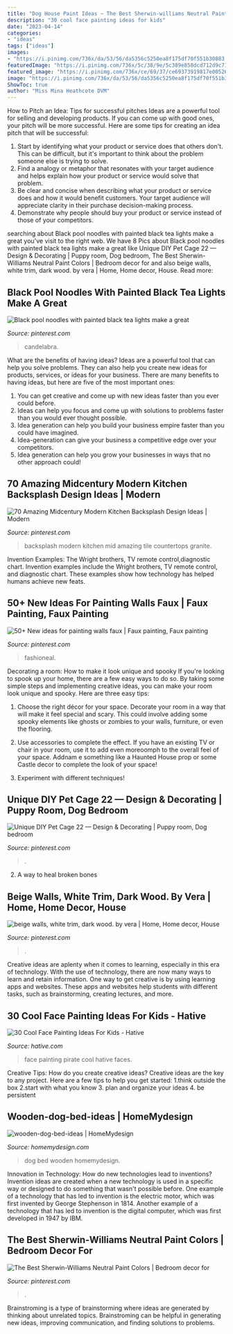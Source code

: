 ```yaml
---
title: "Dog House Paint Ideas ~ The Best Sherwin-williams Neutral Paint Colors"
description: "30 cool face painting ideas for kids"
date: "2023-04-14"
categories:
- "ideas"
tags: ["ideas"]
images:
- "https://i.pinimg.com/736x/da/53/56/da5356c5250ea8f175df70f551b30883.jpg"
featuredImage: "https://i.pinimg.com/736x/5c/38/9e/5c389e858dcd712d9c7169cb32c78f44.jpg"
featured_image: "https://i.pinimg.com/736x/ce/69/37/ce69373919817e005262b6b20adab2f2.jpg"
image: "https://i.pinimg.com/736x/da/53/56/da5356c5250ea8f175df70f551b30883.jpg"
ShowToc: true
author: "Miss Mina Heathcote DVM"
---
```



How to Pitch an Idea: Tips for successful pitches
Ideas are a powerful tool for selling and developing products. If you can come up with good ones, your pitch will be more successful. Here are some tips for creating an idea pitch that will be successful:
1. Start by identifying what your product or service does that others don't. This can be difficult, but it's important to think about the problem someone else is trying to solve.
2. Find a analogy or metaphor that resonates with your target audience and helps explain how your product or service would solve that problem.
3. Be clear and concise when describing what your product or service does and how it would benefit customers. Your target audience will appreciate clarity in their purchase decision-making process.
4. Demonstrate why people should buy your product or service instead of those of your competitors.

	

		
searching about Black pool noodles with painted black tea lights make a great you've visit to the right web. We have 8 Pics about Black pool noodles with painted black tea lights make a great like Unique DIY Pet Cage 22 — Design &amp; Decorating | Puppy room, Dog bedroom, The Best Sherwin-Williams Neutral Paint Colors | Bedroom decor for and also beige walls, white trim, dark wood. by vera | Home, Home decor, House. Read more:
		
    
## Black Pool Noodles With Painted Black Tea Lights Make A Great

<img loading=lazy src="https://i.pinimg.com/736x/a3/bc/69/a3bc6962253dcf49d3c3c47b0ac3fa05.jpg" onerror="this.onerror=null;this.src='https://tse1.mm.bing.net/th?id=OIP.4vaF2Cgg_Woq0AbuuD2IMAHaL9&amp;pid=15.1';" alt="Black pool noodles with painted black tea lights make a great">

_Source: pinterest.com_

>candelabra. 

	

What are the benefits of having ideas?
Ideas are a powerful tool that can help you solve problems. They can also help you create new ideas for products, services, or ideas for your business. There are many benefits to having ideas, but here are five of the most important ones: 
1. You can get creative and come up with new ideas faster than you ever could before. 
2. Ideas can help you focus and come up with solutions to problems faster than you would ever thought possible. 
3. Idea generation can help you build your business empire faster than you could have imagined. 
4. Idea-generation can give your business a competitive edge over your competitors.
5. Idea generation can help you grow your businesses in ways that no other approach could!

    
## 70 Amazing Midcentury Modern Kitchen Backsplash Design Ideas | Modern

<img loading=lazy src="https://i.pinimg.com/736x/da/5e/2a/da5e2aff9ad46daabdbeab1c539ffacf.jpg" onerror="this.onerror=null;this.src='https://tse3.mm.bing.net/th?id=OIP.00jziI6bjaBRVPNObBOKlQHaLH&amp;pid=15.1';" alt="70 Amazing Midcentury Modern Kitchen Backsplash Design Ideas | Modern">

_Source: pinterest.com_

>backsplash modern kitchen mid amazing tile countertops granite. 

	

Invention Examples: The Wright brothers, TV remote control,diagnostic chart.
Invention examples include the Wright brothers, TV remote control, and diagnostic chart. These examples show how technology has helped humans achieve new feats.

    
## 50+ New Ideas For Painting Walls Faux | Faux Painting, Faux Painting

<img loading=lazy src="https://i.pinimg.com/736x/ce/69/37/ce69373919817e005262b6b20adab2f2.jpg" onerror="this.onerror=null;this.src='https://tse1.mm.bing.net/th?id=OIP.uycFBRdCAsxEONWLdiHTIAAAAA&amp;pid=15.1';" alt="50+ New ideas for painting walls faux | Faux painting, Faux painting">

_Source: pinterest.com_

>fashioneal. 

	

Decorating a room: How to make it look unique and spooky
If you're looking to spook up your home, there are a few easy ways to do so. By taking some simple steps and implementing creative ideas, you can make your room look unique and spooky. Here are three easy tips:
1. Choose the right décor for your space. Decorate your room in a way that will make it feel special and scary. This could involve adding some spooky elements like ghosts or zombies to your walls, furniture, or even the flooring.

2. Use accessories to complete the effect. If you have an existing TV or chair in your room, use it to add even moreoomph to the overall feel of your space. Addnam e something like a Haunted House prop or some Castle decor to complete the look of your space!

3. Experiment with different techniques!

    
## Unique DIY Pet Cage 22 — Design &amp; Decorating | Puppy Room, Dog Bedroom

<img loading=lazy src="https://i.pinimg.com/736x/5c/38/9e/5c389e858dcd712d9c7169cb32c78f44.jpg" onerror="this.onerror=null;this.src='https://tse3.mm.bing.net/th?id=OIP.4AN0FBWxhJqSTm1tpaaKRQHaJ3&amp;pid=15.1';" alt="Unique DIY Pet Cage 22 — Design &amp; Decorating | Puppy room, Dog bedroom">

_Source: pinterest.com_

>. 

	

2. A way to heal broken bones 

    
## Beige Walls, White Trim, Dark Wood. By Vera | Home, Home Decor, House

<img loading=lazy src="https://i.pinimg.com/736x/a4/31/9f/a4319f271b2801f5d70a4441ef308e39.jpg" onerror="this.onerror=null;this.src='https://tse1.mm.bing.net/th?id=OIP.AuL00WHLp4xbAQHrrXBToQAAAA&amp;pid=15.1';" alt="beige walls, white trim, dark wood. by vera | Home, Home decor, House">

_Source: pinterest.com_

>. 

	

Creative ideas are aplenty when it comes to learning, especially in this era of technology. With the use of technology, there are now many ways to learn and retain information. One way to get creative is by using learning apps and websites. These apps and websites help students with different tasks, such as brainstorming, creating lectures, and more.

    
## 30 Cool Face Painting Ideas For Kids - Hative

<img loading=lazy src="https://hative.com/wp-content/uploads/2014/10/face-painting-ideas-for-kids/23-pirate.jpg" onerror="this.onerror=null;this.src='https://tse2.mm.bing.net/th?id=OIP.fQJgbIc2Or1QCG-AzmFDBwHaKX&amp;pid=15.1';" alt="30 Cool Face Painting Ideas For Kids - Hative">

_Source: hative.com_

>face painting pirate cool hative faces. 

	

Creative Tips: How do you create creative ideas?
Creative ideas are the key to any project. Here are a few tips to help you get started: 
1.think outside the box 
2.start with what you know 
3. plan and organize your ideas 
4. be persistent 

    
## Wooden-dog-bed-ideas | HomeMydesign

<img loading=lazy src="https://homemydesign.com/wp-content/uploads/2015/03/wooden-dog-bed-ideas.jpg" onerror="this.onerror=null;this.src='https://tse2.mm.bing.net/th?id=OIP.XtTgMkvMMKrBZmpu4nEQ4gHaK_&amp;pid=15.1';" alt="wooden-dog-bed-ideas | HomeMydesign">

_Source: homemydesign.com_

>dog bed wooden homemydesign. 

	

Innovation in Technology: How do new technologies lead to inventions?
Invention ideas are created when a new technology is used in a specific way or designed to do something that wasn't possible before. One example of a technology that has led to invention is the electric motor, which was first invented by George Stephenson in 1814. Another example of a technology that has led to invention is the digital computer, which was first developed in 1947 by IBM.

    
## The Best Sherwin-Williams Neutral Paint Colors | Bedroom Decor For

<img loading=lazy src="https://i.pinimg.com/736x/da/53/56/da5356c5250ea8f175df70f551b30883.jpg" onerror="this.onerror=null;this.src='https://tse3.mm.bing.net/th?id=OIP.dVcGEadyOOaxvsdFk5DcHgHaK8&amp;pid=15.1';" alt="The Best Sherwin-Williams Neutral Paint Colors | Bedroom decor for">

_Source: pinterest.com_

>. 

	

Brainstroming is a type of brainstorming where ideas are generated by thinking about unrelated topics. Brainstroming can be helpful in generating new ideas, improving communication, and finding solutions to problems.

